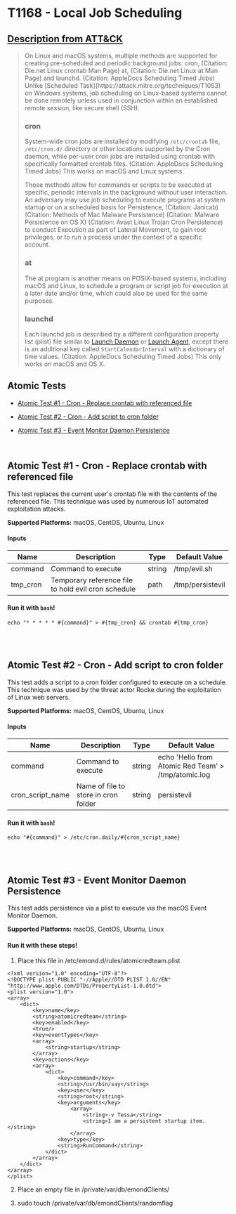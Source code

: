 # T1168 - Local Job Scheduling
## [Description from ATT&CK](https://attack.mitre.org/wiki/Technique/T1168)
<blockquote>On Linux and macOS systems, multiple methods are supported for creating pre-scheduled and periodic background jobs: cron, (Citation: Die.net Linux crontab Man Page) at, (Citation: Die.net Linux at Man Page) and launchd. (Citation: AppleDocs Scheduling Timed Jobs) Unlike [Scheduled Task](https://attack.mitre.org/techniques/T1053) on Windows systems, job scheduling on Linux-based systems cannot be done remotely unless used in conjunction within an established remote session, like secure shell (SSH).

### cron

System-wide cron jobs are installed by modifying <code>/etc/crontab</code> file, <code>/etc/cron.d/</code> directory or other locations supported by the Cron daemon, while per-user cron jobs are installed using crontab with specifically formatted crontab files. (Citation: AppleDocs Scheduling Timed Jobs) This works on macOS and Linux systems.

Those methods allow for commands or scripts to be executed at specific, periodic intervals in the background without user interaction. An adversary may use job scheduling to execute programs at system startup or on a scheduled basis for Persistence, (Citation: Janicab) (Citation: Methods of Mac Malware Persistence) (Citation: Malware Persistence on OS X) (Citation: Avast Linux Trojan Cron Persistence) to conduct Execution as part of Lateral Movement, to gain root privileges, or to run a process under the context of a specific account.

### at

The at program is another means on POSIX-based systems, including macOS and Linux, to schedule a program or script job for execution at a later date and/or time, which could also be used for the same purposes.

### launchd

Each launchd job is described by a different configuration property list (plist) file similar to [Launch Daemon](https://attack.mitre.org/techniques/T1160) or [Launch Agent](https://attack.mitre.org/techniques/T1159), except there is an additional key called <code>StartCalendarInterval</code> with a dictionary of time values. (Citation: AppleDocs Scheduling Timed Jobs) This only works on macOS and OS X.</blockquote>

## Atomic Tests

- [Atomic Test #1 - Cron - Replace crontab with referenced file](#atomic-test-1---cron---replace-crontab-with-referenced-file)

- [Atomic Test #2 - Cron - Add script to cron folder](#atomic-test-2---cron---add-script-to-cron-folder)

- [Atomic Test #3 - Event Monitor Daemon Persistence](#atomic-test-3---event-monitor-daemon-persistence)


<br/>

## Atomic Test #1 - Cron - Replace crontab with referenced file
This test replaces the current user's crontab file with the contents of the referenced file. This technique was used by numerous IoT automated exploitation attacks.

**Supported Platforms:** macOS, CentOS, Ubuntu, Linux


#### Inputs
| Name | Description | Type | Default Value | 
|------|-------------|------|---------------|
| command | Command to execute | string | /tmp/evil.sh|
| tmp_cron | Temporary reference file to hold evil cron schedule | path | /tmp/persistevil|

#### Run it with `bash`!
```
echo "* * * * * #{command}" > #{tmp_cron} && crontab #{tmp_cron}
```
<br/>
<br/>

## Atomic Test #2 - Cron - Add script to cron folder
This test adds a script to a cron folder configured to execute on a schedule. This technique was used by the threat actor Rocke during the exploitation of Linux web servers.

**Supported Platforms:** macOS, CentOS, Ubuntu, Linux


#### Inputs
| Name | Description | Type | Default Value | 
|------|-------------|------|---------------|
| command | Command to execute | string | echo 'Hello from Atomic Red Team' > /tmp/atomic.log|
| cron_script_name | Name of file to store in cron folder | string | persistevil|

#### Run it with `bash`!
```
echo "#{command}" > /etc/cron.daily/#{cron_script_name}
```
<br/>
<br/>

## Atomic Test #3 - Event Monitor Daemon Persistence
This test adds persistence via a plist to execute via the macOS Event Monitor Daemon. 

**Supported Platforms:** macOS, CentOS, Ubuntu, Linux


#### Run it with these steps!
1. Place this file in /etc/emond.d/rules/atomicredteam.plist
```
<?xml version="1.0" encoding="UTF-8"?>
<!DOCTYPE plist PUBLIC "-//Apple//DTD PLIST 1.0//EN" "http://www.apple.com/DTDs/PropertyList-1.0.dtd">
<plist version="1.0">
<array>
    <dict>
        <key>name</key>
        <string>atomicredteam</string>
        <key>enabled</key>
        <true/>
        <key>eventTypes</key>
        <array>
            <string>startup</string>
        </array>
        <key>actions</key>
        <array>
            <dict>
                <key>command</key>
                <string>/usr/bin/say</string>
                <key>user</key>
                <string>root</string>
                <key>arguments</key>
                    <array>
                        <string>-v Tessa</string>
                        <string>I am a persistent startup item.</string>
                    </array>
                <key>type</key>
                <string>RunCommand</string>
            </dict>
        </array>
    </dict>
</array>
</plist>
```

2. Place an empty file in /private/var/db/emondClients/

3. sudo touch /private/var/db/emondClients/randomflag


<br/>
